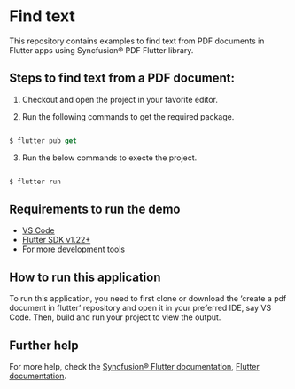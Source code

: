 # Find text

This repository contains examples to find text from PDF documents in Flutter apps using Syncfusion&reg; PDF Flutter library.

## Steps to find text from a PDF document:

1. Checkout and open the project in your favorite editor.

2. Run the following commands to get the required package.

```dart

$ flutter pub get

```

3. Run the below commands to execte the project.

```dart

$ flutter run

```

## Requirements to run the demo
* [VS Code](https://code.visualstudio.com/download)
* [Flutter SDK v1.22+](https://flutter.dev/docs/development/tools/sdk/overview)
* [For more development tools](https://flutter.dev/docs/development/tools/devtools/overview)

## How to run this application
To run this application, you need to first clone or download the ‘create a pdf document in flutter’ repository and open it in your preferred IDE, say VS Code. Then, build and run your project to view the output.

## Further help
For more help, check the [Syncfusion&reg; Flutter documentation](https://help.syncfusion.com/flutter/introduction/overview),
 [Flutter documentation](https://flutter.dev/docs/get-started/install).
